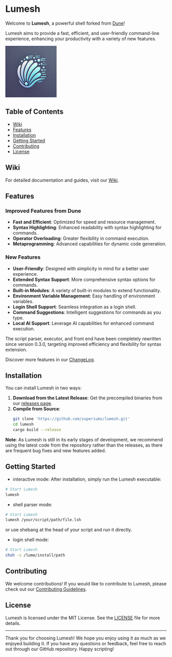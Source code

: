 # Lumesh

Welcome to **Lumesh**, a powerful shell forked from [Dune](https://github.com/adam-mcdaniel/dune)!

Lumesh aims to provide a fast, efficient, and user-friendly command-line experience, enhancing your productivity with a variety of new features.

<img src="https://raw.githubusercontent.com/superiums/lumesh/main/assets/lumesh.png" alt="lumesh" width="160" />

## Table of Contents
- [Wiki](#wiki)
- [Features](#features)
- [Installation](#installation)
- [Getting Started](#getting-started)
- [Contributing](#contributing)
- [License](#license)

## Wiki
For detailed documentation and guides, visit our [Wiki](https://github.com/superiums/lumesh/wiki).

## Features

### Improved Features from Dune
- **Fast and Efficient**: Optimized for speed and resource management.
- **Syntax Highlighting**: Enhanced readability with syntax highlighting for commands.
- **Operator Overloading**: Greater flexibility in command execution.
- **Metaprogramming**: Advanced capabilities for dynamic code generation.

### New Features
- **User-Friendly**: Designed with simplicity in mind for a better user experience.
- **Extended Syntax Support**: More comprehensive syntax options for commands.
- **Built-in Modules**: A variety of built-in modules to extend functionality.
- **Environment Variable Management**: Easy handling of environment variables.
- **Login Shell Support**: Seamless integration as a login shell.
- **Command Suggestions**: Intelligent suggestions for commands as you type.
- **Local AI Support**: Leverage AI capabilities for enhanced command execution.

The script parser, executor, and front end have been completely rewritten since version 0.3.0, targeting improved efficiency and flexibility for syntax extension.

Discover more features in our [ChangeLog](CHANGELOG.md).

## Installation

You can install Lumesh in two ways:

1. **Download from the Latest Release**: Get the precompiled binaries from our [releases page](https://github.com/superiums/lumesh/releases).
2. **Compile from Source**:
   ```bash
   git clone 'https://github.com/superiums/lumesh.git'
   cd lumesh
   cargo build --release
   ```

**Note**: As Lumesh is still in its early stages of development, we recommend using the latest code from the repository rather than the releases, as there are frequent bug fixes and new features added.

## Getting Started

- interactive mode:
After installation, simply run the Lumesh executable:

```bash
# Start Lumesh
lumesh
```

- shell parser mode:

```bash
# Start Lumesh
lumesh /your/script/path/file.lsh
```

or use shebang at the head of your script and run it directly.

- login shell mode:

```bash
# Start Lumesh
chsh -s /lume/install/path
```

## Contributing

We welcome contributions! If you would like to contribute to Lumesh, please check out our [Contributing Guidelines](CONTRIBUTING.md).

## License

Lumesh is licensed under the MIT License. See the [LICENSE](LICENSE) file for more details.

---

Thank you for choosing Lumesh! We hope you enjoy using it as much as we enjoyed building it. If you have any questions or feedback, feel free to reach out through our GitHub repository. Happy scripting!
